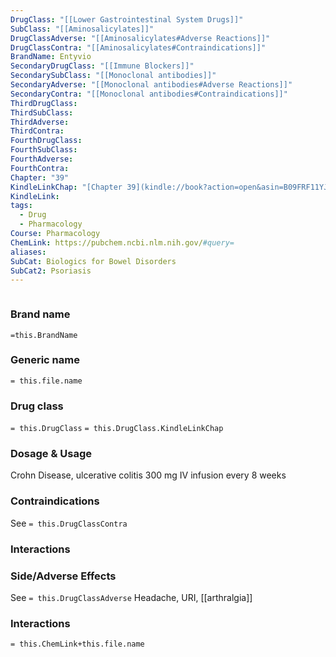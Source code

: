```yaml
---
DrugClass: "[[Lower Gastrointestinal System Drugs]]"
SubClass: "[[Aminosalicylates]]"
DrugClassAdverse: "[[Aminosalicylates#Adverse Reactions]]"
DrugClassContra: "[[Aminosalicylates#Contraindications]]"
BrandName: Entyvio
SecondaryDrugClass: "[[Immune Blockers]]"
SecondarySubClass: "[[Monoclonal antibodies]]"
SecondaryAdverse: "[[Monoclonal antibodies#Adverse Reactions]]"
SecondaryContra: "[[Monoclonal antibodies#Contraindications]]"
ThirdDrugClass: 
ThirdSubClass: 
ThirdAdverse: 
ThirdContra: 
FourthDrugClass: 
FourthSubClass: 
FourthAdverse: 
FourthContra: 
Chapter: "39"
KindleLinkChap: "[Chapter 39](kindle://book?action=open&asin=B09FRF11YJ&location=22145)"
KindleLink: 
tags:
  - Drug
  - Pharmacology
Course: Pharmacology
ChemLink: https://pubchem.ncbi.nlm.nih.gov/#query=
aliases: 
SubCat: Biologics for Bowel Disorders
SubCat2: Psoriasis
---
```

```smiles

```

### Brand name
`=this.BrandName`

### Generic name
`= this.file.name`

### Drug class 
`= this.DrugClass`
	`= this.DrugClass.KindleLinkChap`

### Dosage & Usage
Crohn Disease, ulcerative colitis
300 mg IV infusion every 8 weeks

### Contraindications
See `= this.DrugClassContra`

### Interactions


### Side/Adverse Effects
See `= this.DrugClassAdverse`
Headache, URI, [[arthralgia]]

### Interactions

`= this.ChemLink+this.file.name`
